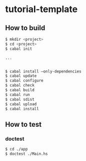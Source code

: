 # tutorial-template

## How to build

```bash
$ mkdir <project>
$ cd <project>
$ cabal init

...


$ cabal install —only-dependencies
$ cabal update
$ cabal configure
$ cabal check
$ cabal build
$ cabal run
$ cabal sdist
$ cabal upload
$ cabal install
```

## How to test

### doctest

```bash
$ cd ./app
$ doctest ./Main.hs
```
